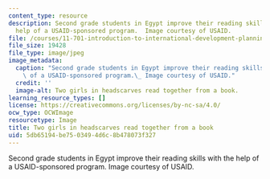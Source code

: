 ```yaml
---
content_type: resource
description: Second grade students in Egypt improve their reading skills with the
  help of a USAID-sponsored program.  Image courtesy of USAID.
file: /courses/11-701-introduction-to-international-development-planning-fall-2011/5db65194be7503494d6c8b478073f327_11_701f11-th.jpg
file_size: 19428
file_type: image/jpeg
image_metadata:
  caption: "Second grade students in Egypt improve their reading skills with the help\
    \ of a USAID-sponsored program.\_ Image courtesy of USAID."
  credit: ''
  image-alt: Two girls in headscarves read together from a book.
learning_resource_types: []
license: https://creativecommons.org/licenses/by-nc-sa/4.0/
ocw_type: OCWImage
resourcetype: Image
title: Two girls in headscarves read together from a book
uid: 5db65194-be75-0349-4d6c-8b478073f327
---
```

Second grade students in Egypt improve their reading skills with the help of a USAID-sponsored program.  Image courtesy of USAID.